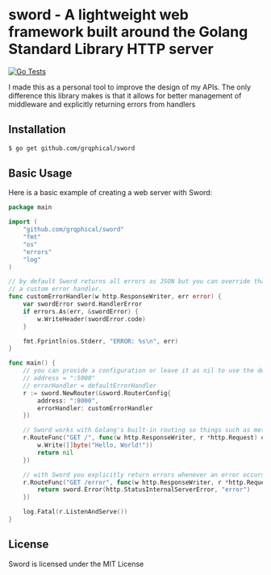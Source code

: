 # sword - A lightweight web framework built around the Golang Standard Library HTTP server
[![Go Tests](https://github.com/grqphical/sword/actions/workflows/go.yml/badge.svg)](https://github.com/grqphical/sword/actions/workflows/go.yml)

I made this as a personal tool to improve the design of my APIs. The only difference this library makes is that it allows for better management of middleware and explicitly returning errors from handlers

## Installation

```bash
$ go get github.com/grqphical/sword
```

## Basic Usage

Here is a basic example of creating a web server with Sword:

```go
package main

import (
    "github.com/grqphical/sword"
    "fmt"
    "os"
    "errors"
    "log"
)

// by default Sword returns all errors as JSON but you can override that behaviour by creating
// a custom error handler.
func customErrorHandler(w http.ResponseWriter, err error) {
    var swordError sword.HandlerError
    if errors.As(err, &swordError) {
        w.WriteHeader(swordError.code)
    }

    fmt.Fprintln(os.Stderr, "ERROR: %s\n", err)
}

func main() {
    // you can provide a configuration or leave it as nil to use the defaults:
    // address = ":5000"
    // errorHandler = defaultErrorHandler
    r := sword.NewRouter(&sword.RouterConfig{
        address: ":8000",
        errorHandler: customErrorHandler
    })

    // Sword works with Golang's built-in routing so things such as methods and wildcards are allowed
    r.RouteFunc("GET /", func(w http.ResponseWriter, r *http.Request) error {
		w.Write([]byte("Hello, World!"))
		return nil
	})

    // with Sword you explicitly return errors whenever an error occurs in your handlers
    r.RouteFunc("GET /error", func(w http.ResponseWriter, r *http.Request) error {
		return sword.Error(http.StatusInternalServerError, "error")
	})

    log.Fatal(r.ListenAndServe())
}
```

## License

Sword is licensed under the MIT License
